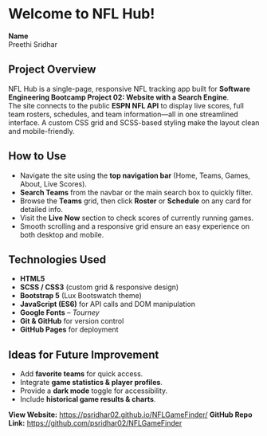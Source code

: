 # Welcome to NFL Hub!

**Name**  
Preethi Sridhar  

## Project Overview  
NFL Hub is a single-page, responsive NFL tracking app built for **Software Engineering Bootcamp Project 02: Website with a Search Engine**.  
The site connects to the public **ESPN NFL API** to display live scores, full team rosters, schedules, and team information—all in one streamlined interface. A custom CSS grid and SCSS-based styling make the layout clean and mobile-friendly.

## How to Use  
- Navigate the site using the **top navigation bar** (Home, Teams, Games, About, Live Scores).  
- **Search Teams** from the navbar or the main search box to quickly filter.  
- Browse the **Teams** grid, then click **Roster** or **Schedule** on any card for detailed info.  
- Visit the **Live Now** section to check scores of currently running games.  
- Smooth scrolling and a responsive grid ensure an easy experience on both desktop and mobile.

## Technologies Used  
- **HTML5**  
- **SCSS / CSS3** (custom grid & responsive design)  
- **Bootstrap 5** (Lux Bootswatch theme)  
- **JavaScript (ES6)** for API calls and DOM manipulation  
- **Google Fonts** – *Tourney*  
- **Git & GitHub** for version control  
- **GitHub Pages** for deployment  


## Ideas for Future Improvement  
- Add **favorite teams** for quick access.  
- Integrate **game statistics & player profiles**.  
- Provide a **dark mode** toggle for accessibility.  
- Include **historical game results & charts**.  

**View Website:** https://psridhar02.github.io/NFLGameFinder/
**GitHub Repo Link:** https://github.com/psridhar02/NFLGameFinder

